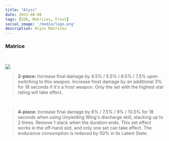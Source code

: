 ```yaml
---
title: "Alyss"
date: 2023-08-08
tags: [SSR, Matrices, Frost]
social_image: '/media/logo.png'
description: Alyss Matrices
---
```

### Matrice

</br>

![](https://telegra.ph/file/33c8c96a40fe435b03f86.png)


> **2-piece:** Increase final damage by 4.5% / 5.5% / 6.5% / 7.5% upon switching to this weapon. Increase frost damage by an additional 3% for 18 seconds if it's a frost weapon. Only the set with the highest star rating will take effect.
</br>

> **4-piece:** Increase final damage by 6% / 7.5% / 9% / 10.5% for 18 seconds when using Unyielding Wing's discharge skill, stacking up to 2 times. Remove 1 stack when the duration ends. This set effect works in the off-hand slot, and only one set can take effect. The endurance consumption is reduced by 50% in its Latent State.